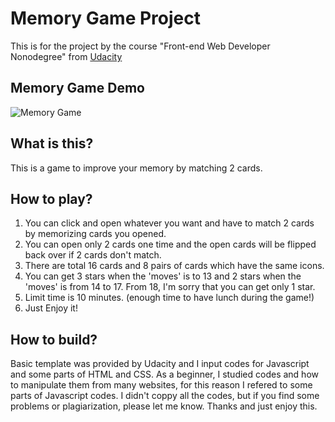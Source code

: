 # Memory Game Project

This is for the project by the course "Front-end Web Developer Nonodegree" from [Udacity](www.Udacity.com)

## Memory Game Demo
![Memory Game](https://user-images.githubusercontent.com/37759759/66288913-0d1bf880-e916-11e9-81a9-92d80eebe1e7.gif)

## What is this?

This is a game to improve your memory by matching 2 cards.


## How to play?

1. You can click and open whatever you want and have to match 2 cards by memorizing cards you opened.
2. You can open only 2 cards one time and the open cards will
be flipped back over if 2 cards don't match.
3. There are total 16 cards and 8 pairs of cards which have the same icons.
4. You can get 3 stars when the 'moves' is to 13 and 2 stars when the 'moves' is from 14 to 17. From 18, I'm sorry that you can get only 1 star.
5. Limit time is 10 minutes. (enough time to have lunch during the game!)
6. Just Enjoy it!


## How to build?

Basic template was provided by Udacity and I input codes for Javascript and some parts of HTML and CSS. As a beginner, I studied codes and how to manipulate them from many websites, for this reason I refered to some parts of Javascript codes. I didn't coppy all the codes, but if you find some problems or plagiarization, please let me know.
Thanks and just enjoy this.